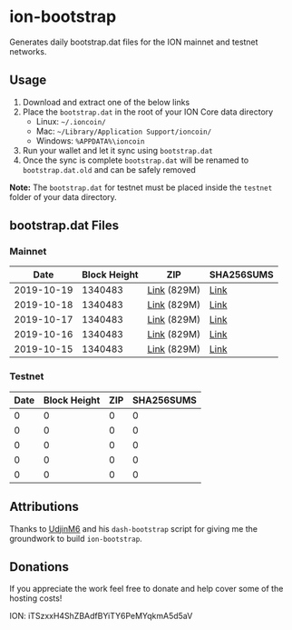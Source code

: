# ion-bootstrap

Generates daily bootstrap.dat files for the ION mainnet and testnet networks.

## Usage

1. Download and extract one of the below links
2. Place the `bootstrap.dat` in the root of your ION Core data directory
    - Linux: `~/.ioncoin/`
    - Mac: `~/Library/Application Support/ioncoin/`
    - Windows: `%APPDATA%\ioncoin`
3. Run your wallet and let it sync using `bootstrap.dat`
4. Once the sync is complete `bootstrap.dat` will be renamed to `bootstrap.dat.old` and can be safely removed

**Note:** The `bootstrap.dat` for testnet must be placed inside the `testnet` folder of your data directory.

## bootstrap.dat Files

### Mainnet

|    Date    | Block Height | ZIP | SHA256SUMS |
| ---------- | ------------ | --- | ---------- |
| 2019-10-19 | 1340483 | [Link](https://s3-ap-southeast-2.amazonaws.com/ion-bootstrap/mainnet/2019-10-19/bootstrap.dat.zip) (829M) | [Link](https://s3-ap-southeast-2.amazonaws.com/ion-bootstrap/mainnet/2019-10-19/SHA256SUMS) |
| 2019-10-18 | 1340483 | [Link](https://s3-ap-southeast-2.amazonaws.com/ion-bootstrap/mainnet/2019-10-18/bootstrap.dat.zip) (829M) | [Link](https://s3-ap-southeast-2.amazonaws.com/ion-bootstrap/mainnet/2019-10-18/SHA256SUMS) |
| 2019-10-17 | 1340483 | [Link](https://s3-ap-southeast-2.amazonaws.com/ion-bootstrap/mainnet/2019-10-17/bootstrap.dat.zip) (829M) | [Link](https://s3-ap-southeast-2.amazonaws.com/ion-bootstrap/mainnet/2019-10-17/SHA256SUMS) |
| 2019-10-16 | 1340483 | [Link](https://s3-ap-southeast-2.amazonaws.com/ion-bootstrap/mainnet/2019-10-16/bootstrap.dat.zip) (829M) | [Link](https://s3-ap-southeast-2.amazonaws.com/ion-bootstrap/mainnet/2019-10-16/SHA256SUMS) |
| 2019-10-15 | 1340483 | [Link](https://s3-ap-southeast-2.amazonaws.com/ion-bootstrap/mainnet/2019-10-15/bootstrap.dat.zip) (829M) | [Link](https://s3-ap-southeast-2.amazonaws.com/ion-bootstrap/mainnet/2019-10-15/SHA256SUMS) |

### Testnet

|    Date    | Block Height | ZIP | SHA256SUMS |
| ---------- | ------------ | --- | ---------- |
| 0 | 0 | 0 | 0 |
| 0 | 0 | 0 | 0 |
| 0 | 0 | 0 | 0 |
| 0 | 0 | 0 | 0 |
| 0 | 0 | 0 | 0 |

## Attributions

Thanks to [UdjinM6](https://github.com/UdjinM6) and his `dash-bootstrap` script
for giving me the groundwork to build `ion-bootstrap`.

## Donations

If you appreciate the work feel free to donate and help cover some of the
hosting costs!

ION: iTSzxxH4ShZBAdfBYiTY6PeMYqkmA5d5aV
